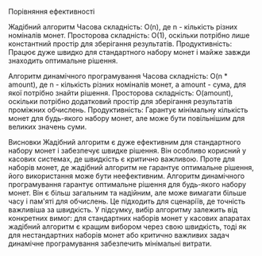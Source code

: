 Порівняння ефективності

Жадібний алгоритм
Часова складність: O(n), де n - кількість різних номіналів монет.
Просторова складність: O(1), оскільки потрібно лише константний простір для зберігання результатів.
Продуктивність: Працює дуже швидко для стандартного набору монет і майже завжди знаходить оптимальне рішення.

Алгоритм динамічного програмування
Часова складність: O(n * amount), де n - кількість різних номіналів монет, а amount - сума, для якої потрібно знайти рішення.
Просторова складність: O(amount), оскільки потрібно додатковий простір для зберігання результатів проміжних обчислень.
Продуктивність: Гарантує мінімальну кількість монет для будь-якого набору монет, але може бути повільнішим для великих значень суми.

Висновки
Жадібний алгоритм є дуже ефективним для стандартного набору монет і забезпечує швидке рішення. Він особливо корисний у касових системах, де швидкість є критично важливою. Проте для наборів монет, де жадібний алгоритм не гарантує оптимальне рішення, його використання може бути неефективним.
Алгоритм динамічного програмування гарантує оптимальне рішення для будь-якого набору монет. Він є більш загальним та надійним, але може вимагати більше часу і пам'яті для обчислень. Це підходить для сценаріїв, де точність важливіша за швидкість.
У підсумку, вибір алгоритму залежить від конкретних вимог: для стандартних наборів монет у касових апаратах жадібний алгоритм є кращим вибором через свою швидкість, тоді як для нестандартних наборів монет або критично важливих задач динамічне програмування забезпечить мінімальні витрати.